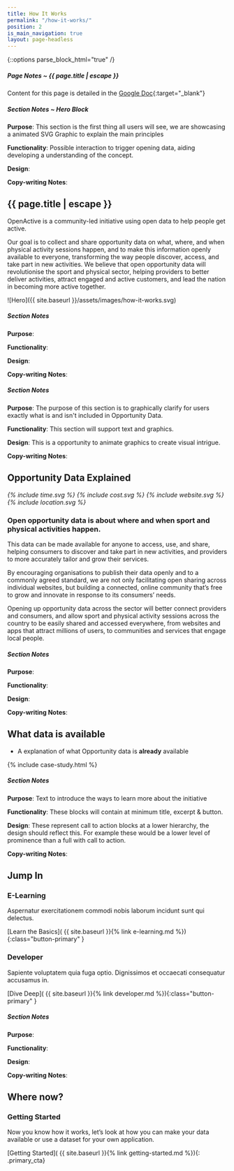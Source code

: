 ```yaml
---
title: How It Works
permalink: "/how-it-works/"
position: 2
is_main_navigation: true
layout: page-headless
---
```


{::options parse_block_html="true" /}

<article class="note-wrap">
<div class="notes">

##### Page Notes ~ {{ page.title | escape }}

Content for this page is detailed in the
[Google Doc](https://drive.google.com/open?id=1b_AclHfydCEGU5ZfLu3i7kvUnGpLflFvBTg4oI46FP0){:target="_blank"}

</div>
</article>
<article class="note-wrap">
<div class="notes">


##### Section Notes ~ Hero Block
**Purpose**: This section is the first thing all users will see, we are showcasing a animated SVG Graphic to explain the main principles

**Functionality**: Possible interaction to trigger opening data, aiding developing a understanding of the concept.

**Design**:

**Copy-writing Notes**:

</div>
</article>

<article class="hero--simple">
<div class="two">

<h1>{{ page.title | escape }}</h1>

OpenActive is a community-led initiative using open data to help people get active.

Our goal is to collect and share opportunity data on what, where, and when physical activity sessions happen, and to make this information openly available to everyone, transforming the way people discover, access, and take part in new activities.
We believe that open opportunity data will revolutionise the sport and physical sector, helping providers to better deliver activities, attract engaged and active customers, and lead the nation in becoming more active together.





</div>

<div class="two">


![Hero]({{ site.baseurl }}/assets/images/how-it-works.svg)

</div>

</article>


<article class="note-wrap">
<div class="notes">

##### Section Notes
**Purpose**:

**Functionality**:

**Design**:

**Copy-writing Notes**:

</div>
</article>


<article class="note-wrap">
<div class="notes">

##### Section Notes
**Purpose**: The purpose of this section is to graphically clarify for users exactly what is and isn't included in Opportunity Data.

**Functionality**: This section will support text and graphics.

**Design**: This is a opportunity to animate graphics to create visual intrigue.

**Copy-writing Notes**:

</div>
</article>


<article markdown="0" class="opportunity-data title-row">
<h2 class="sub-heading-two">Opportunity Data Explained</h2>
<div class="two subgrid title-row">
<i class="two">{% include time.svg %}</i>
<i class="two">{% include cost.svg %}</i>
<i class="two">{% include website.svg %}</i>
<i class="two">{% include location.svg %}</i>
</div>
<div markdown="1" class="two">


### Open opportunity data is about where and when sport and physical activities happen.
This data can be made available for anyone to access, use, and share, helping consumers to discover and take part in new activities, and providers to more accurately tailor and grow their services.

By encouraging organisations to publish their data openly and to a commonly agreed standard, we are not only facilitating open sharing across individual websites, but building a connected, online community that’s free to grow and innovate in response to its consumers’ needs.

Opening up opportunity data across the sector will better connect providers and consumers, and allow sport and physical activity sessions across the country to be easily shared and accessed everywhere, from websites and apps that attract millions of users, to communities and services that engage local people. 



</div>
</article>



<article class="note-wrap">
<div class="notes">

##### Section Notes
**Purpose**:

**Functionality**:

**Design**:

**Copy-writing Notes**:

</div>
</article>

<article>
<h2 class="sub-heading-two">What data is available</h2>
<div class="one">

+ A explanation of what Opportunity data is **already** available

</div>
</article>



{% include case-study.html %}



<article class="note-wrap">
<div class="notes">

##### Section Notes
**Purpose**: Text to introduce the ways to learn more about the initiative

**Functionality**: These blocks will contain at minimum title, excerpt & button.

**Design**: These represent call to action blocks at a lower hierarchy, the design should reflect this. For example these would be a lower level of prominence than a full with call to action.

**Copy-writing Notes**:

</div>
</article>

<article class="call_to_action title-row ">
<h2 class="sub-heading-two">Jump In</h2>

<div class="subgrid">

<div class="two blue-gradient-bc">

### E-Learning
Aspernatur exercitationem commodi nobis laborum incidunt sunt qui delectus.

[Learn the Basics]( {{ site.baseurl }}{% link e-learning.md %}){:class="button-primary" }

</div>

<div class="two purple-gradient-bc">

### Developer
Sapiente voluptatem quia fuga optio. Dignissimos et occaecati consequatur accusamus in.

[Dive Deep]( {{ site.baseurl }}{% link developer.md %}){:class="button-primary" }

</div>

</div>
</article>



<article class="note-wrap">
<div class="notes">

##### Section Notes
**Purpose**:

**Functionality**:

**Design**:

**Copy-writing Notes**:

</div>
</article>

<article class="call_to_action--full-width brand-ten-bc">
<h2 class="sub-heading-two">Where now?</h2>
<div class="one">

### Getting Started
Now you know how it works, let’s look at how you can make your data available or use a dataset for your own application.

[Getting Started]( {{ site.baseurl }}{% link getting-started.md %}){: .primary_cta}


</div>
<figure class="brand-nine-bc">
<div style="background: url({{ site.url }}/openactive/assets/images/sideplank.jpg)center center / cover no-repeat;"></div>
</figure>
</article>